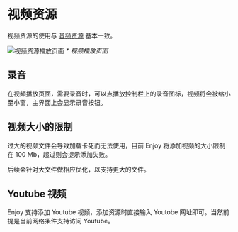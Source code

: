 # 视频资源

视频资源的使用与 [音频资源](./audios.md) 基本一致。

![视频资源播放页面](/snapshots/video-page.png)
_\* 视频播放页面_

## 录音

在视频播放页面，需要录音时，可以点播放控制栏上的录音图标，视频将会被缩小至小窗，主界面上会显示录音按钮。

## 视频大小的限制

过大的视频文件会导致加载卡死而无法使用，目前 Enjoy 将添加视频的大小限制在 100 Mb，超过则会提示添加失败。

后续会针对大文件做相应优化，以支持更大的文件。

## Youtube 视频

Enjoy 支持添加 Youtube 视频，添加资源时直接输入 Youtobe 网址即可。当然前提是当前网络条件支持访问 Youtube。
